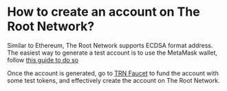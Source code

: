 # How to create an account on The Root Network?

Similar to Ethereum, The Root Network supports ECDSA format address. The easiest way to generate a test account is to use the MetaMask wallet, follow [this guide to do so](https://support.metamask.io/hc/en-us/articles/360015289452-How-to-create-an-additional-account-in-your-wallet)

Once the account is generated, go to [TRN Faucet](https://faucet.rootnet.cloud) to fund the account with some test tokens, and effectively create the account on The Root Network.
